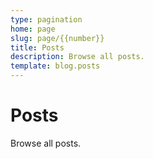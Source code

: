 ```yaml
---
type: pagination
home: page
slug: page/{{number}}
title: Posts
description: Browse all posts.  
template: blog.posts
---
```


# Posts

Browse all posts.
